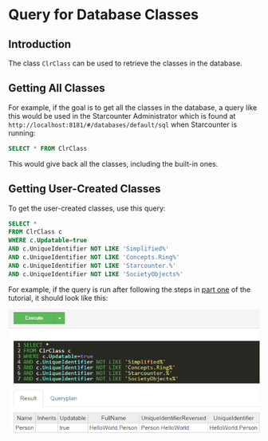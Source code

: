 # Query for Database Classes

## Introduction

The class `ClrClass` can be used to retrieve the classes in the database.

## Getting All Classes

For example, if the goal is to get all the classes in the database, a query like this would be used in the Starcounter Administrator which is found at `http://localhost:8181/#/databases/default/sql` when Starcounter is running:

```sql
SELECT * FROM ClrClass
```

This would give back all the classes, including the built-in ones.

## Getting User-Created Classes

To get the user-created classes, use this query:

```sql
SELECT *
FROM ClrClass c
WHERE c.Updatable=true
AND c.UniqueIdentifier NOT LIKE 'Simplified%'
AND c.UniqueIdentifier NOT LIKE 'Concepts.Ring%'
AND c.UniqueIdentifier NOT LIKE 'Starcounter.%'
AND c.UniqueIdentifier NOT LIKE 'SocietyObjects%'
```

For example, if the query is run after following the steps in [part one](../../tutorial/create-a-database-class.md) of the tutorial, it should look like this:

![](../../.gitbook/assets/query-database-tables.png)



